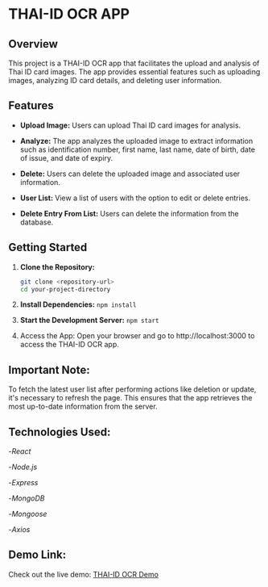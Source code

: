 # THAI-ID OCR APP

## Overview

This project is a THAI-ID OCR app that facilitates the upload and analysis of Thai ID card images. The app provides essential features such as uploading images, analyzing ID card details, and deleting user information.

## Features

- **Upload Image:** Users can upload Thai ID card images for analysis.

- **Analyze:** The app analyzes the uploaded image to extract information such as identification number, first name, last name, date of birth, date of issue, and date of expiry.

- **Delete:** Users can delete the uploaded image and associated user information.

- **User List:** View a list of users with the option to edit or delete entries.

-  **Delete Entry From List:** Users can delete the information from the database.

## Getting Started

1. **Clone the Repository:**

   ```bash
   git clone <repository-url>
   cd your-project-directory
2. **Install Dependencies:**
     `npm install`

3. **Start the Development Server:**
     `npm start`

4. Access the App:
Open your browser and go to http://localhost:3000 to access the THAI-ID OCR app.

## Important Note:
To fetch the latest user list after performing actions like deletion or update, it's necessary to refresh the page. This ensures that the app retrieves the most up-to-date information from the server.

## Technologies Used:
-*React*

-*Node.js*

-*Express*

-*MongoDB*

-*Mongoose*

-*Axios*


## Demo Link:
Check out the live demo: [THAI-ID OCR Demo](https://guileless-medovik-d87dc7.netlify.app/)
